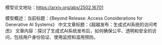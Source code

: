 模型论文地址：https://arxiv.org/abs/2502.16701

模型概述：当前标题：《Beyond Release: Access Considerations for Generative AI Systems》
中文文章标题：《超越发布：生成式AI系统的访问考虑》
文章内容：探讨了生成式AI系统发布后，如何确保公平、透明和安全的访问，包括用户身份验证、使用监控和滥用预防。
